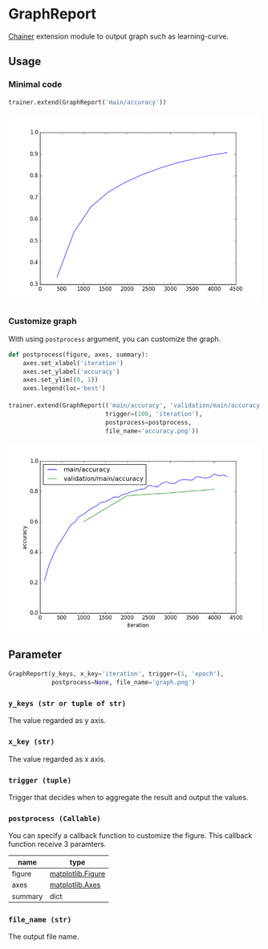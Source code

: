 # GraphReport

[Chainer](https://github.com/pfnet/chainer) extension module to output graph such as learning-curve.

## Usage

### Minimal code

```python
trainer.extend(GraphReport('main/accuracy'))
```

![](./images/ex1.png)

### Customize graph

With using `postprocess` argument, you can customize the graph.

```python
def postprocess(figure, axes, summary):
    axes.set_xlabel('iteration')
    axes.set_ylabel('accuracy')
    axes.set_ylim((0, 1))
    axes.legend(loc='best')

trainer.extend(GraphReport(('main/accuracy', 'validation/main/accuracy'), 
                           trigger=(100, 'iteration'), 
                           postprocess=postprocess,
                           file_name='accuracy.png'))
```

![](./images/ex2.png)

## Parameter

```python
GraphReport(y_keys, x_key='iteration', trigger=(1, 'epoch'), 
            postprocess=None, file_name='graph.png')
```

### `y_keys (str or tuple of str)`

The value regarded as y axis.
    
### `x_key (str)`

The value regarded as x axis.
    
### `trigger (tuple)`

Trigger that decides when to aggregate the result and output the values.
    
### `postprocess (Callable)`

You can specify a callback function to customize the figure. This callback function receive 3 paramters.
    
|name|type|
|---|---|
|figure|[matplotlib.Figure](http://matplotlib.org/api/figure_api.html)|
|axes|[matplotlib.Axes](http://matplotlib.org/api/axes_api.html)|
|summary|dict|
    
### `file_name (str)`

The output file name.
